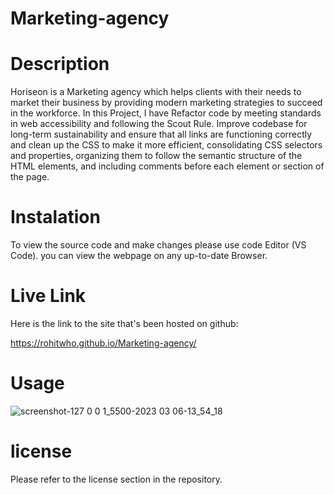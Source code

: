 # Marketing-agency

# Description 
Horiseon is a Marketing agency which helps clients with their needs to market their business by providing modern marketing strategies to succeed in the workforce. In this Project, I have Refactor code by meeting standards in web accessibility and following the Scout Rule. Improve codebase for long-term sustainability and ensure that all links are functioning correctly and clean up the CSS to make it more efficient, consolidating CSS selectors and properties, organizing them to follow the semantic structure of the HTML elements, and including comments before each element or section of the page.
# Instalation
To view the source code and make changes please use code Editor (VS Code). you can view the webpage on any up-to-date Browser.

# Live Link
Here is the link to the site that's been hosted on github:

https://rohitwho.github.io/Marketing-agency/


# Usage
![screenshot-127 0 0 1_5500-2023 03 06-13_54_18](https://user-images.githubusercontent.com/123782523/223214379-5886e9fd-d4bc-4984-b1e4-024503db8944.png)




# license
Please refer to the license section in the repository.
